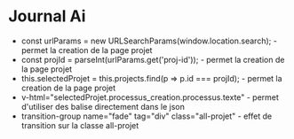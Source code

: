 # Journal Ai

* const urlParams = new URLSearchParams(window.location.search); - permet la creation de la page projet
* const projId = parseInt(urlParams.get('proj-id')); - permet la creation de la page projet
* this.selectedProjet = this.projects.find(p => p.id === projId); - permet la creation de la page projet 
* v-html="selectedProjet.processus_creation.processus.texte" - permet d'utiliser des balise directement dans le json
* transition-group name="fade" tag="div" class="all-projet" - effet de transition sur la classe all-projet 
  

